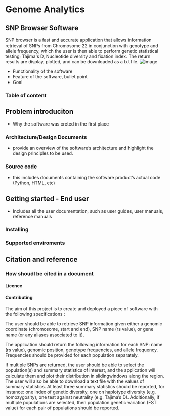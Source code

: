 # Genome Analytics

##  SNP Browser  Software
 SNP browser is a fast and accurate application that allows information retrieval of SNPs from Chromosome 22 in conjunction with genotype and allele frequency, which the user is then able to perform genetic statistical testing; Tajima's D, Nucleotide diversity and fixation index.  The return results are display, plotted, and can be downloaded as a txt file. ![image](https://user-images.githubusercontent.com/53874392/156175466-c6a14a1c-d6a6-41fe-9af1-66c364e8e127.png)

- Functionality of the software
- Feature of the software, bullet point
- Goal

### Table of content

## Problem introduciton
- Why the software was creted in the first place

### Architecture/Design Documents
- provide an overview of the software’s architecture and highlight the design principles to be used.

### Source code
- this includes documents containing the software product’s actual code (Python, HTML, etc)

## Getting  started - End user
- Includes all the user documentation, such as user guides, user manuals, reference manuals

### Installing

### Supported enviroments

## Citation and reference

### How shoudl be cited in a document 

#### Licence

#### Contributing







The aim of this project is to create and deployed a piece of software with the following specifications :

The user should be able to retrieve SNP information given either a genomic coordinate (chromosome, start and end), SNP name (rs value), or gene name (or any aliases associated to it).

The application should return the following information for each SNP: name (rs value), genomic position, genotype frequencies, and allele frequency. Frequencies should be provided for each population separately.

If multiple SNPs are returned, the user should be able to select the population(s) and summary statistics of interest, and the application will calculate them and plot their distribution in slidingwindows along the region. The user will also be able to download a text file with the values of summary statistics. At least three summary statistics should be reported, for instance: one index of genetic diversity, one on haplotype diversity (e.g. homozygosity), one test against neutrality (e.g. Tajima’s D). Additionally, if multiple populations are selected, then population genetic variation (FST value) for each pair of populations should be reported.
